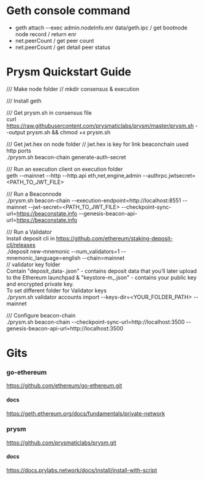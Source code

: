 # Geth console command
- geth attach --exec admin.nodeInfo.enr data/geth.ipc / get bootnode node record / return enr
- net.peerCount / get peer count
- net.peerCount /  get detail peer status

# Prysm Quickstart Guide
/// Make node folder // mkdir consensus & execution

/// Install geth

/// Get prysm.sh in consensus file  
curl https://raw.githubusercontent.com/prysmaticlabs/prysm/master/prysm.sh --output prysm.sh && chmod +x prysm.sh

/// Get jwt.hex on node folder // jwt.hex is key for link beaconchain used http ports  
./prysm.sh beacon-chain generate-auth-secret

/// Run an execution client on execution folder  
geth --mainnet --http --http.api eth,net,engine,admin --authrpc.jwtsecret=<PATH_TO_JWT_FILE>

/// Run a Beaconnode  
./prysm.sh beacon-chain --execution-endpoint=http://localhost:8551 --mainnet --jwt-secret=<PATH_TO_JWT_FILE> --checkpoint-sync-url=https://beaconstate.info --genesis-beacon-api-url=https://beaconstate.info

/// Run a Validator   
Install deposit cli in https://github.com/ethereum/staking-deposit-cli/releases  
./deposit new-mnemonic --num_validators=1 --mnemonic_language=english --chain=mainnet  
// validator key folder  
Contain "deposit_data-.json" - contains deposit data that you’ll later upload to the Ethereum launchpad & "keystore-m_.json" - contains your public key and encrypted private key.  
To set different folder for Validator keys  
./prysm.sh validator accounts import --keys-dir=<YOUR_FOLDER_PATH> --mainnet


/// Configure beacon-chain  
./prysm.sh beacon-chain --checkpoint-sync-url=http://localhost:3500 --genesis-beacon-api-url=http://localhost:3500


# Gits  
### go-ethereum
https://github.com/ethereum/go-ethereum.git
#### docs  
https://geth.ethereum.org/docs/fundamentals/private-network
### prysm
https://github.com/prysmaticlabs/prysm.git
#### docs
https://docs.prylabs.network/docs/install/install-with-script

